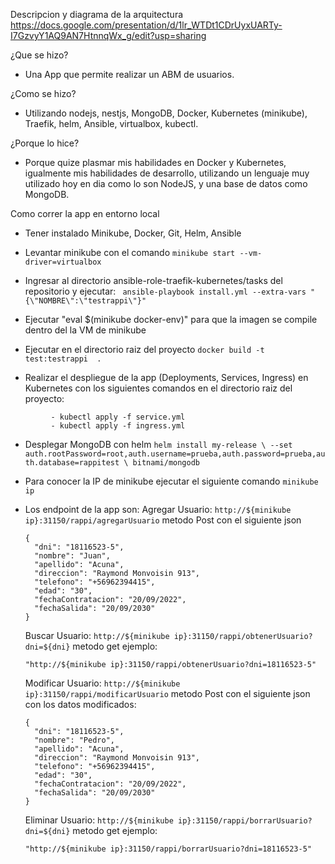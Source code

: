 Descripcion y diagrama de la arquitectura https://docs.google.com/presentation/d/1lr_WTDt1CDrUyxUARTy-I7GzvyY1AQ9AN7HtnnqWx_g/edit?usp=sharing

¿Que se hizo?

- Una App que permite realizar un ABM de usuarios.

¿Como se hizo?

- Utilizando nodejs, nestjs, MongoDB, Docker, Kubernetes (minikube), Traefik, helm, Ansible, virtualbox, kubectl.  

¿Porque lo hice?

- Porque quize plasmar mis habilidades en Docker y Kubernetes, igualmente mis habilidades de desarrollo, utilizando un lenguaje muy utilizado hoy en dia como lo son NodeJS, y una base de datos como MongoDB.

Como correr la app en entorno local

- Tener instalado Minikube, Docker, Git, Helm, Ansible

- Levantar minikube con el comando ```minikube start --vm-driver=virtualbox```
- Ingresar al directorio ansible-role-traefik-kubernetes/tasks del repositorio y ejecutar: 
  ``` ansible-playbook install.yml --extra-vars "{\"NOMBRE\":\"testrappi\"}"```
- Ejecutar "eval $(minikube docker-env)" para que la imagen se compile dentro del la VM de minikube
- Ejecutar en el directorio raiz del proyecto ```docker build -t test:testrappi  .```
- Realizar el despliegue de la app (Deployments, Services, Ingress) en Kubernetes con los siguientes comandos en el directorio raiz del proyecto:
```      - kubectl apply -f deployment.yml
         - kubectl apply -f service.yml
         - kubectl apply -f ingress.yml 
```        
- Desplegar MongoDB con helm ```helm install my-release \
        --set auth.rootPassword=root,auth.username=prueba,auth.password=prueba,auth.database=rappitest \
        bitnami/mongodb```

- Para conocer la IP de minikube ejecutar el siguiente comando ```minikube ip```

- Los endpoint de la app son:
  Agregar Usuario: ```http://${minikube ip}:31150/rappi/agregarUsuario``` metodo Post con el siguiente json 
     
      {
        "dni": "18116523-5",
        "nombre": "Juan",
        "apellido": "Acuna",
        "direccion": "Raymond Monvoisin 913",
        "telefono": "+56962394415",
        "edad": "30",
        "fechaContratacion": "20/09/2022",
        "fechaSalida": "20/09/2030"
      }

  Buscar Usuario: ```http://${minikube ip}:31150/rappi/obtenerUsuario?dni=${dni}``` metodo get ejemplo: 
    
      "http://${minikube ip}:31150/rappi/obtenerUsuario?dni=18116523-5"
  
  Modificar Usuario: ```http://${minikube ip}:31150/rappi/modificarUsuario``` metodo Post con el siguiente json con los datos modificados:

      {
        "dni": "18116523-5",
        "nombre": "Pedro",
        "apellido": "Acuna",
        "direccion": "Raymond Monvoisin 913",
        "telefono": "+56962394415",
        "edad": "30",
        "fechaContratacion": "20/09/2022",
        "fechaSalida": "20/09/2030"
      }

  Eliminar Usuario: ```http://${minikube ip}:31150/rappi/borrarUsuario?dni=${dni}``` metodo get ejemplo: 

      "http://${minikube ip}:31150/rappi/borrarUsuario?dni=18116523-5"
